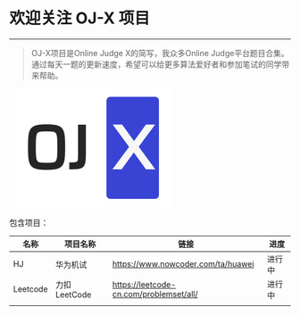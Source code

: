 # 欢迎关注 OJ-X 项目

------

>  OJ-X项目是Online Judge X的简写，我众多Online Judge平台题目合集。通过每天一题的更新速度，希望可以给更多算法爱好者和参加笔试的同学带来帮助。

![oj-x logo](img/logo.png)

包含项目：

| 名称     | 项目名称      | 链接                                    | 进度   |
| -------- | ------------- | --------------------------------------- | ------ |
| HJ       | 华为机试      | https://www.nowcoder.com/ta/huawei      | 进行中 |
| Leetcode | 力扣 LeetCode | https://leetcode-cn.com/problemset/all/ | 进行中 |
|          |               |                                         |        |

